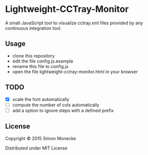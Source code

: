 # Lightweight-CCTray-Monitor

A small JavaScript tool to visualize cctray.xml files provided by any continuous integration tool.

## Usage
* clone this repository
* edit the file config.js.example
* rename this file to config.js
* open the file lightweight-cctray-monitor.html in your browser

## TODO
- [x] scale the font automatically
- [ ] compute the number of cols automatically
- [ ] add a option to ignore steps with a defined prefix

## License

Copyright © 2015 Simon Monecke

Distributed under MIT License

